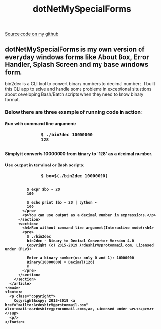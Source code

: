 <!DOCTYPE html>
<html>
  <head>
  </head>
  <body>
    <header>
      <h1>dotNetMySpecialForms</h1>
    </header>
    <main>
      <article>
        <section>
          <p><a href="https://github.com/ArdeshirV/bin2dec/" target="_blank" alt="Download bin2dec source code">Source code on my github</a></p>
        </section>
        <section>
          <h2><strong>dotNetMySpecialForms</strong> is my own version of everyday windows forms like About Box, Error Handler, Splash Screen and my base windows form.
</h2>
          <p>bin2dec is a CLI tool to convert binary numbers to decimal numbers. I built this CLI app to solve and handle some problems in exceptional situations about developing Bash/Batch scripts when they need to know binary format.</p>
        </section>
        <section>
          <h3>Below there are three example of running code in action:</h3>
          <section>
            <h4>Run with command line argument:<h4>
            <pre>
              $ ./bin2dec 10000000
              128
            </pre>
            <p>Simply it converts 10000000 from binary to '128' as a decimal number.</p>
          </section>
          <section>
            <h4>Use output in terminal or Bash scripts:<h4>
            <pre>
              $ bo=$(./bin2dec 10000000)

              $ expr $bo - 28
              100

              $ echo print $bo - 28 | python -
              100
            </pre>
            <p>You can use output as a decimal number in expressions.</p>
          </section>
          <section>
            <h4>Run without command line argument(Interactive mode):<h4>
            <pre>
              $ ./bin2dec
              bin2dec - Binary to Decimal Convertor Version 4.0
              Copyright (c) 2015-2019 ArdeshirV@protonmail.com, Licensed under GPLv3+

              Enter a binary number(use only 0 and 1): 10000000
              Binary(10000000) = Decimal(128)
              $ 
            </pre>
          </section>
        </section>
      </article>
    </main>
    <footer>
      <p class="copyright">
        Copyright&copy; 2015-2019 <a href="mailto:ArdeshirV@protonmail.com" alt="email">ArdeshirV@protonmail.com</a>, Licensed under GPL<sup>v3+</sup>
      <p/>
    </footer>
  </body>
</html>
